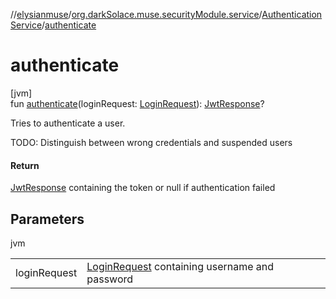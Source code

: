 //[elysianmuse](../../../index.md)/[org.darkSolace.muse.securityModule.service](../index.md)/[AuthenticationService](index.md)/[authenticate](authenticate.md)

# authenticate

[jvm]\
fun [authenticate](authenticate.md)(loginRequest: [LoginRequest](../../org.darkSolace.muse.securityModule.model/-login-request/index.md)): [JwtResponse](../../org.darkSolace.muse.securityModule.model/-jwt-response/index.md)?

Tries to authenticate a user.

TODO: Distinguish between wrong credentials and suspended users

#### Return

[JwtResponse](../../org.darkSolace.muse.securityModule.model/-jwt-response/index.md) containing the token or null if authentication failed

## Parameters

jvm

| | |
|---|---|
| loginRequest | [LoginRequest](../../org.darkSolace.muse.securityModule.model/-login-request/index.md) containing username and password |
